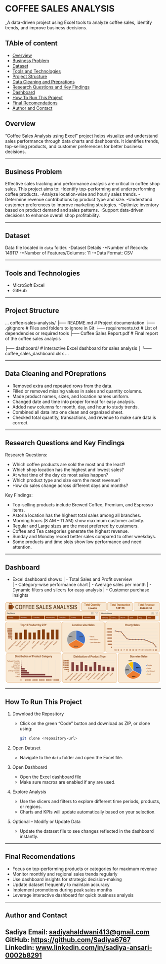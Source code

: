 # COFFEE SALES ANALYSIS

_A data-driven project using Excel tools to analyze coffee sales, identify trends, and improve business decisions.

## TAble of content
- <a href="#overview">Overview</a>
- <a href="#business-problem">Business Problem</a>
- <a href="#dataset">Dataset</a>
- <a href="#tools--tecgnologies">Tools and Technologies</a>
- <a href="#project-structure">Project Structure</a>
- <a href="#data-cleaning--prepration">Data Cleaning and Preprations</a>
- <a href="#research-questions--key-findings">Research Questions and Key Findings</a>
- <a href="#dashboard">Dashboard</a>
- <a href="#how-to-run-this-project">How To Run This Project</a>
- <a href="#final-recomendations">Final Recomendations</a>
- <a href="#author--contact">Author and Contact</a>


<h2><a class="anchor" id="overview"></a>Overview</h2>

“Coffee Sales Analysis using Excel” project helps visualize and understand sales performance through data charts and dashboards. It identifies trends, top-selling products, and customer preferences for better business decisions.


---
<h2><a class="anchor" id="business-problem"></a>Business Problem</h2>

Effective sales tracking and performance analysis are critical in coffee shop sales. This project aims to:
-Identify top-performing and underperforming coffee products.
-Analyze location-wise and hourly sales trends.
-Determine revenue contributions by product type and size.
-Understand customer preferences to improve marketing strategies.
-Optimize inventory based on product demand and sales patterns.
-Support data-driven decisions to enhance overall shop profitability.

---

<h2><a class="anchor" id="dataset"></a>Dataset</h2>

Data file located in  `data` folder.
-Dataset Details
-*Number of Records: 149117
-*Number of Features/Columns: 11
-*Data Format: CSV

---

<h2><a class="anchor" id="tools--tecgnologies"></a>Tools and Technologies</h2>

- MicroSoft Excel
- GitHub

---

<h2><a class="anchor" id="project-structure"></a>Project Structure</h2>
...
coffee-sales-analysis/
├── README.md  # Project documentation
├── .gitignore  # Files and folders to ignore in Git
├── requirements.txt  # List of dependencies or required tools
├── Coffee Sales Report.pdf  # Final report of the coffee sales analysis

├── dashboard/               # Interactive Excel dashboard for sales analysis
│   └── coffee_sales_dashboard.xlsx
...

---

<h2><a class="anchor" id="data-cleaning--preprations"></a>Data Cleaning and POreprations</h2>

- Removed extra and repeated rows from the data.
- Filled or removed missing values in sales and quantity columns.
- Made product names, sizes, and location names uniform.
- Changed date and time into proper format for easy analysis.
- Added new columns for month, day, and hour to study trends.
- Combined all data into one clean and organized sheet.
- Checked total quantity, transactions, and revenue to make sure data is correct.

---


<h2><a class="anchor" id="research-questions--key-findings"></a>Research Questions and Key Findings</h2>

Research Questions:
- Which coffee products are sold the most and the least?
- Which shop location has the highest and lowest sales?
- At what time of the day do most sales happen?
- Which product type and size earn the most revenue?
- How do sales change across different days and months?

Key Findings:
- Top-selling products include Brewed Coffee, Premium, and Espresso items.
- Astoria location has the highest total sales among all branches.
- Morning hours (8 AM – 11 AM) show maximum customer activity.
- Regular and Large sizes are the most preferred by customers.
- Coffee and Tea categories generate the highest revenue.
- Sunday and Monday record better sales compared to other weekdays.
- Some products and time slots show low performance and need attention.
---

<h2><a class="anchor" id="dashboard"></a>Dashboard</h2>

- Excel dashboard shows:
| - Total Sales and Profit overview  
| - Category-wise performance chart 
| - Average sales per month 
| - Dynamic filters and slicers for easy analysis
| - Customer purchase insights 

![Coffee Sales Dashboard](images/dashboard.png)

---

<h2><a class="anchor" id="how-to-run-this-project"></a>How To Run This Project</h2>

1. Download the Repository  
   - Click on the green “Code” button and download as ZIP, or clone using:  
     ```bash
     git clone <repository-url>
     ```

2. Open Dataset
   - Navigate to the `data` folder and open the Excel file.

3. Open Dashboard
   - Open the Excel dashboard file  
   - Make sure macros are enabled if any are used.

4. Explore Analysis 
   - Use the slicers and filters to explore different time periods, products, or regions.  
   - Charts and KPIs will update automatically based on your selection.

5. Optional – Modify or Update Data 
   - Update the dataset file to see changes reflected in the dashboard instantly.

---

<h2><a class="anchor" id="final-recomendations"></a>Final Recomendations</h2>

- Focus on top-performing products or categories for maximum revenue  
- Monitor monthly and regional sales trends regularly  
- Use dashboard insights for strategic decision-making  
- Update dataset frequently to maintain accuracy  
- Implement promotions during peak sales months  
- Leverage interactive dashboard for quick business analysis

---

<h2><a class="anchor" id="author--contact"></a>Author and Contact</h2>

Sadiya
Email: sadiyahaldwani413@gmail.com
GitHub: https://github.com/Sadiya6767
Linkedin: www.linkedin.com/in/sadiya-ansari-0002b8291
---